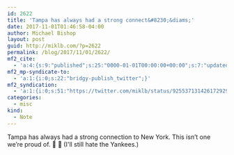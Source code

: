 ```yaml
---
id: 2622
title: 'Tampa has always had a strong connect&#8230;&diams;'
date: 2017-11-01T01:46:58-04:00
author: Michael Bishop
layout: post
guid: http://miklb.com/?p=2622
permalink: /blog/2017/11/01/2622/
mf2_cite:
  - 'a:4:{s:9:"published";s:25:"0000-01-01T00:00:00+00:00";s:7:"updated";s:25:"0000-01-01T00:00:00+00:00";s:8:"category";a:1:{i:0;s:0:"";}s:6:"author";a:0:{}}'
mf2_mp-syndicate-to:
  - 'a:1:{i:0;s:22:"bridgy-publish_twitter";}'
mf2_syndication:
  - 'a:1:{i:0;s:51:"https://twitter.com/miklb/status/925537131426172929";}'
categories:
  - misc
kind:
  - Note
---
```

Tampa has always had a strong connection to New York. This isn’t one we’re proud of. 💙 🍎 (I'll still hate the Yankees.)